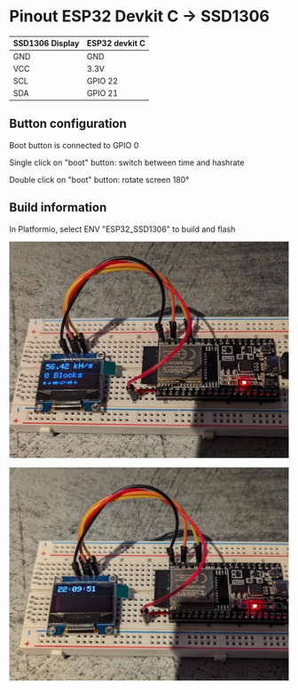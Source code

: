 # Pinout ESP32 Devkit C -> SSD1306

| SSD1306 Display   | ESP32 devkit C|
| ----------------- | ------------- | 
| GND               | GND           | 
| VCC               | 3.3V          | 
| SCL               | GPIO 22       |
| SDA               | GPIO 21       |

## Button configuration

Boot button is connected to GPIO 0

Single click on "boot" button: switch between time and hashrate

Double click on "boot" button: rotate screen 180°

## Build information

In Platformio, select ENV "ESP32_SSD1306" to build and flash

![image](hashrate.png)

![image](time.png)
